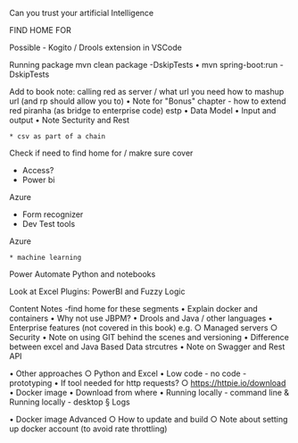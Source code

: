 


Can you trust your artificial Intelligence



FIND HOME FOR 

Possible - Kogito / Drools extension in VSCode

Running package mvn clean package -DskipTests
• mvn spring-boot:run -DskipTests

 Add to book note: calling red as server / what url you need how to mashup url (and rp should allow you to)
• Note for "Bonus" chapter - how to extend red piranha (as bridge to enterprise code) estp
• Data Model
• Input and output
• Note Secturity and Rest


	
	* csv as part of a chain
	


	


Check if need to find home for / makre sure cover
* Access?
* Power bi
 
 
Azure
* Form recognizer
* Dev Test tools
 
Azure
 
	* machine learning
 
 
 
Power Automate
Python and notebooks
 
Look at Excel Plugins: PowerBI and Fuzzy Logic    



Content Notes -find home for these segments
• Explain docker and containers
• Why not use JBPM?
• Drools and Java / other languages
• Enterprise features (not covered in this book) e.g.
		○ Managed servers
		○ Security
• Note on using GIT behind the scenes and versioning
• Difference between excel and Java Based Data strcutres
• Note on Swagger and Rest API

• Other approaches
		○ Python and Excel
• Low code - no code - prototyping
• If tool needed for http requests?
		○ https://httpie.io/download
• Docker image
	• Download from where
	• Running locally - command line & Running locally - desktop
			§ Logs
			
• Docker image Advanced
		○ How to update and build
		○ Note about setting up docker account (to avoid rate throttling)
	

